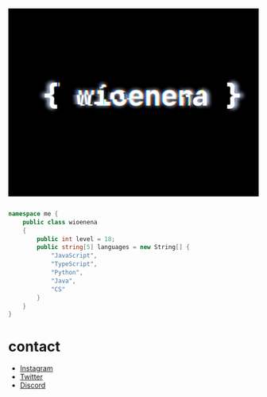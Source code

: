 <h1 align="center">
    <img src="./wioenena.gif" alt="wioenena"/>
</h1>



```cs
namespace me {
    public class wioenena
    {
        public int level = 18;
        public string[5] languages = new String[] {
            "JavaScript",
            "TypeScript",
            "Python",
            "Java",
            "CS"
        }
    }
}
```


# contact
- [Instagram](https://instagram.com/wioenena.q)
- [Twitter](https://twitter.com/wioenena)
- [Discord](https://discord.gg/BwyEkW4Qax)